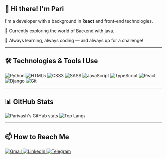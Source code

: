 ## 👋 Hi there! I'm Pari

I'm a  developer with a background in **React**  and front-end technologies.

🚀 Currently exploring the world of Backend with java.

🌱 Always learning, always coding — and always up for a challenge!

---

## 🛠️ Technologies & Tools I Use

![Python](https://img.shields.io/badge/-Python-3776AB?style=for-the-badge&logo=python&logoColor=white)
![HTML5](https://img.shields.io/badge/-HTML5-E34F26?style=for-the-badge&logo=html5&logoColor=white)
![CSS3](https://img.shields.io/badge/-CSS3-1572B6?style=for-the-badge&logo=css3)
![SASS](https://img.shields.io/badge/-Sass-CC6699?style=for-the-badge&logo=sass&logoColor=white)
![JavaScript](https://img.shields.io/badge/-JavaScript-F7DF1E?style=for-the-badge&logo=javascript&logoColor=black)
![TypeScript](https://img.shields.io/badge/-TypeScript-007ACC?style=for-the-badge&logo=typescript)
![React](https://img.shields.io/badge/-React-20232A?style=for-the-badge&logo=react)
![Django](https://img.shields.io/badge/-Django-092E20?style=for-the-badge&logo=django)
![Git](https://img.shields.io/badge/-Git-F05032?style=for-the-badge&logo=git&logoColor=white)

---
## 📊 GitHub Stats

![Parivash's GitHub stats](https://github-readme-stats.vercel.app/api?username=freakpari&show_icons=true&theme=radical)
![Top Langs](https://github-readme-stats.vercel.app/api/top-langs/?username=freakpari&layout=compact&theme=radical)


---

## 📫 How to Reach Me

<a href="mailto:parivashcheraghi40@example.com">
  <img src="https://img.shields.io/badge/Gmail-D14836?style=flat&logo=gmail&logoColor=white" alt="Gmail"/>
</a>
<a href="https://linkedin.com/in/parivash-cheraghi" target="_blank">
  <img src="https://img.shields.io/badge/LinkedIn-0077B5?style=flat&logo=linkedin&logoColor=white" alt="LinkedIn"/>
</a>
<a href="https://t.me/parivashvheraghi" target="_blank">
  <img src="https://img.shields.io/badge/Telegram-2CA5E0?style=flat&logo=telegram&logoColor=white" alt="Telegram"/>
</a>
